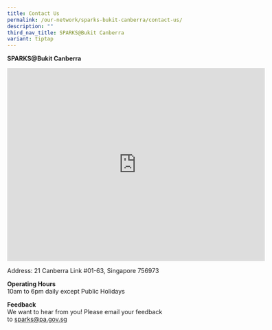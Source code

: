 ```yaml
---
title: Contact Us
permalink: /our-network/sparks-bukit-canberra/contact-us/
description: ""
third_nav_title: SPARKS@Bukit Canberra
variant: tiptap
---
```

<b>SPARKS@Bukit Canberra</b><br>
        
<iframe src="https://www.google.com/maps/embed?pb=!1m14!1m8!1m3!1d63816.90098828906!2d103.7967037!3d1.4411317!3m2!1i1024!2i768!4f13.1!3m3!1m2!1s0x31da15712a5a5dd1%3A0xaad03100faf2c552!2sSparks%40Bukit%20Canberra!5e0!3m2!1sen!2ssg!4v1687165311773!5m2!1sen!2ssg" width="600" height="450" style="border:0;" allowfullscreen="" loading="lazy"></iframe>

Address: 21 Canberra Link #01-63, Singapore 756973

<b>Operating Hours</b><br>
10am to 6pm daily except Public Holidays&nbsp;&nbsp;

<b>Feedback</b><br>
We want to hear from you!  Please email your feedback to&nbsp;[sparks@pa.gov.sg](mailto:sparks@pa.gov.sg) &nbsp;